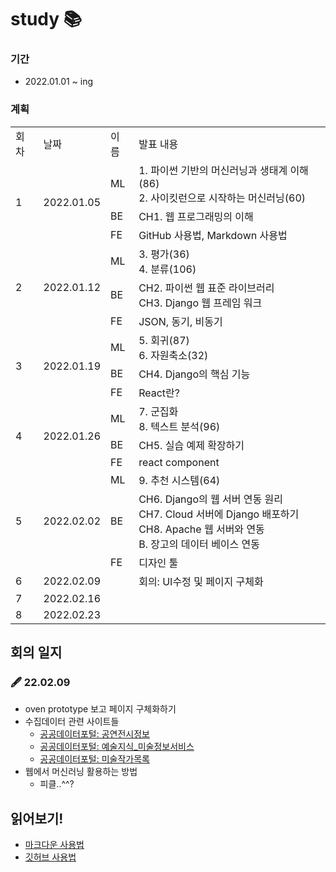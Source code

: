 # study 📚
### 기간
- 2022.01.01 ~ ing

### 계획
<table>
  <tr>
    <td>회차</td>
    <td>날짜</td>
    <td>이름</td>
    <td>발표 내용</td>
  </tr>
  
<!--  💛 01.05 스터디 계획  -->
  <tr>
    <td rowspan="3">1</td>
    <td rowspan="3">2022.01.05</td>
      <td>ML</td>
      <td>1. 파이썬 기반의 머신러닝과 생태계 이해(86) <br>
                      2. 사이킷런으로 시작하는 머신러닝(60)
      </td>
    </tr>
    <tr>
      <td>BE</td>
      <td>CH1. 웹 프로그래밍의 이해</td>
    </tr>
    <tr>
      <td>FE</td>
      <td>GitHub 사용법, Markdown 사용법</td>
  </tr>
  
<!--  💛 01.12 스터디 계획  -->
  <tr>
    <td rowspan="3">2</td>
    <td rowspan="3">2022.01.12</td>
      <td>ML</td>
      <td>3. 평가(36) <br>
        4. 분류(106) 
      </td>
    </tr>
    <tr>
      <td>BE</td>
      <td>CH2. 파이썬 웹 표준 라이브러리 <br>
          CH3. Django 웹 프레임 워크
      </td>
    </tr>
    <tr>
      <td>FE</td>
      <td>JSON, 동기, 비동기</td>
  </tr>
  
  <!--  💛 01.19 스터디 계획  -->
  <tr>
    <td rowspan="3">3</td>
    <td rowspan="3">2022.01.19</td>
      <td>ML</td>
      <td> 5. 회귀(87) <br>
          6. 자원축소(32)
      </td>
    </tr>
    <tr>
      <td>BE</td>
      <td>CH4. Django의 핵심 기능</td>
    </tr>
    <tr>
      <td>FE</td>
      <td>React란?</td>
  </tr>
  
  <!--  💛 01.26 스터디 계획  -->
  <tr>
    <td rowspan="3">4</td>
    <td rowspan="3">2022.01.26</td>
      <td>ML</td>
      <td>7. 군집화 <br>
        8. 텍스트 분석(96)
      </td>
    </tr>
    <tr>
      <td>BE</td>
      <td>CH5. 실습 예제 확장하기</td>
    </tr>
    <tr>
      <td>FE</td>
      <td>react component</td>
  </tr>
  
  <!--  💛 02.02 스터디 계획  -->
  <tr>
    <td rowspan="3">5</td>
    <td rowspan="3">2022.02.02</td>
      <td>ML</td>
      <td>9. 추천 시스템(64)
      </td>
    </tr>
    <tr>
      <td>BE</td>
      <td>CH6. Django의 웹 서버 연동 원리 <br>
          CH7. Cloud 서버에 Django 배포하기 <br>
          CH8. Apache 웹 서버와 연동 <br>
          B. 장고의 데이터 베이스 연동
      </td>
    </tr>
    <tr>
      <td>FE</td>
      <td>디자인 툴</td>
  </tr>
  
   <!--  💛 02.09 스터디 계획  -->
  <tr>
    <td>6</td>
    <td>2022.02.09</td>
    <td></td>
    <td>회의: UI수정 및 페이지 구체화</td>
  </tr>
 <tr>
    <td>7</td>
    <td>2022.02.16</td>
    <td></td>
    <td></td>
  </tr>
   <tr>
    <td>8</td>
    <td>2022.02.23</td>
    <td></td>
    <td></td>
  </tr>
</table>


## 회의 일지
### 🖋 22.02.09
- oven prototype 보고 페이지 구체화하기
- 수집데이터 관련 사이트들
  - [공공데이터포털: 공연전시정보](https://www.data.go.kr/data/15000120/openapi.do)
  - [공공데이터포털: 예술지식_미술정보서비스](https://www.data.go.kr/data/15000737/openapi.do)
  - [공공데이터포털: 미술작가목록](https://www.data.go.kr/data/15046037/fileData.do)
- 웹에서 머신러닝 활용하는 방법
  - 피클..^^?

## 읽어보기!
- [마크다운 사용법](https://gist.github.com/ihoneymon/652be052a0727ad59601)
- [깃허브 사용법](https://github.com/Jolppp/study/blob/main/seoryeong/%EA%B9%83%ED%97%88%EB%B8%8C%EC%82%AC%EC%9A%A9%EB%B2%95.md)
